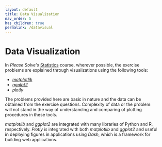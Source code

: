 ```yaml
---
layout: default
title: Data Visualization
nav_order: 5
has_children: true
permalink: /datavisual
---
```


# Data Visualization

In *Please Solve's* [Statistics](/statistics) course, wherever possible, the exercise problems are explained through visualizations using the following tools:

* [_matplotlib_](https://matplotlib.org/)
* [_ggplot2_](https://ggplot2.tidyverse.org)
* [_plotly_](https://plotly.com/python/)

The problems provided here are basic in nature and the data can be obtained from the exercise questions. Complexity of data or the problem will not stand in the way of understanding and comparing of plotting procedures in these tools. 

_matplotlib_ and _ggplot2_ are integrated with many libraries of Python and R, respectively. _Plotly_ is integrated with both _matplotlib_ and _ggplot2_ and useful in deploying figures in applications using _Dash_, which is a framework for building web applications. 
